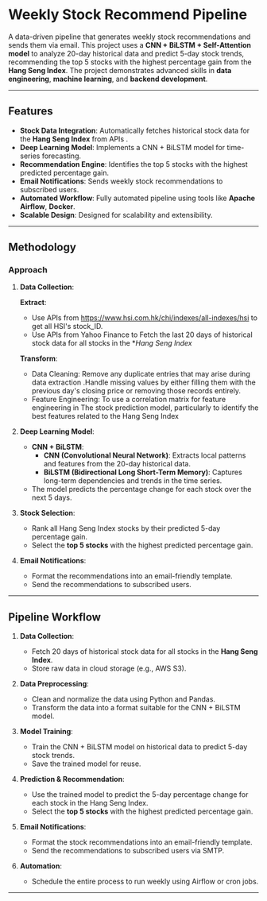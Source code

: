 # Weekly Stock Recommend Pipeline

A data-driven pipeline that generates weekly stock recommendations and sends them via email. This project uses a **CNN + BiLSTM + Self-Attention model** to analyze 20-day historical data and predict 5-day stock trends, recommending the top 5 stocks with the highest percentage gain from the **Hang Seng Index**. The project demonstrates advanced skills in **data engineering**, **machine learning**, and **backend development**.

---

## Features

- **Stock Data Integration**: Automatically fetches historical stock data for the **Hang Seng Index** from APIs .
- **Deep Learning Model**: Implements a CNN + BiLSTM model for time-series forecasting.
- **Recommendation Engine**: Identifies the top 5 stocks with the highest predicted percentage gain.
- **Email Notifications**: Sends weekly stock recommendations to subscribed users.
- **Automated Workflow**: Fully automated pipeline using tools like **Apache Airflow**, **Docker**.
- **Scalable Design**: Designed for scalability and extensibility.

---

## Methodology

### **Approach**

1. **Data Collection**:  
  
   **Extract**:
    - Use APIs from https://www.hsi.com.hk/chi/indexes/all-indexes/hsi to get all HSI's stock_ID.
    - Use APIs from Yahoo Finance to  Fetch the last 20 days of historical stock data for all stocks in the **Hang Seng Index*

    **Transform**:
    -  Data Cleaning: Remove any duplicate entries that may arise during data extraction .Handle missing values by either filling them with the previous day's closing price or removing those records entirely.
    -  Feature Engineering: To use a correlation matrix for feature engineering in The stock prediction model, particularly to identify the best features related to the Hang Seng Index
  
3. **Deep Learning Model**:
    - **CNN + BiLSTM**:
      - **CNN (Convolutional Neural Network)**: Extracts local patterns and features from the 20-day historical data.
      - **BiLSTM (Bidirectional Long Short-Term Memory)**: Captures long-term dependencies and trends in the time series.
    - The model predicts the percentage change for each stock over the next 5 days.

4. **Stock Selection**:
    - Rank all Hang Seng Index stocks by their predicted 5-day percentage gain.
    - Select the **top 5 stocks** with the highest predicted percentage gain.

5. **Email Notifications**:
    - Format the recommendations into an email-friendly template.
    - Send the recommendations to subscribed users.

---

## Pipeline Workflow

1. **Data Collection**:
    - Fetch 20 days of historical stock data for all stocks in the **Hang Seng Index**.
    - Store raw data in cloud storage (e.g., AWS S3).

2. **Data Preprocessing**:
    - Clean and normalize the data using Python and Pandas.
    - Transform the data into a format suitable for the CNN + BiLSTM model.

3. **Model Training**:
    - Train the CNN + BiLSTM model on historical data to predict 5-day stock trends.
    - Save the trained model for reuse.

4. **Prediction & Recommendation**:
    - Use the trained model to predict the 5-day percentage change for each stock in the Hang Seng Index.
    - Select the **top 5 stocks** with the highest predicted percentage gain.

5. **Email Notifications**:
    - Format the stock recommendations into an email-friendly template.
    - Send the recommendations to subscribed users via SMTP.

6. **Automation**:
    - Schedule the entire process to run weekly using Airflow or cron jobs.

---
